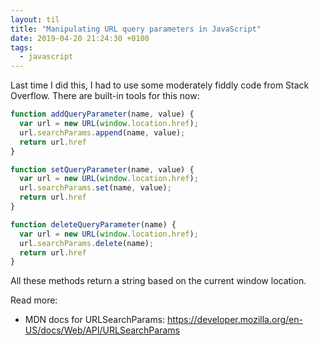```yaml
---
layout: til
title: "Manipulating URL query parameters in JavaScript"
date: 2019-04-20 21:24:30 +0100
tags:
  - javascript
---
```


Last time I did this, I had to use some moderately fiddly code from Stack Overflow.
There are built-in tools for this now:

```javascript
function addQueryParameter(name, value) {
  var url = new URL(window.location.href);
  url.searchParams.append(name, value);
  return url.href
}

function setQueryParameter(name, value) {
  var url = new URL(window.location.href);
  url.searchParams.set(name, value);
  return url.href
}

function deleteQueryParameter(name) {
  var url = new URL(window.location.href);
  url.searchParams.delete(name);
  return url.href
}
```

All these methods return a string based on the current window location.

Read more:

*   MDN docs for URLSearchParams: <https://developer.mozilla.org/en-US/docs/Web/API/URLSearchParams>
